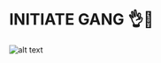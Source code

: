 # INITIATE GANG 👌🍆

![alt text](https://cdn.discordapp.com/attachments/1087572262674251932/1327045678945538110/imaged.png)
